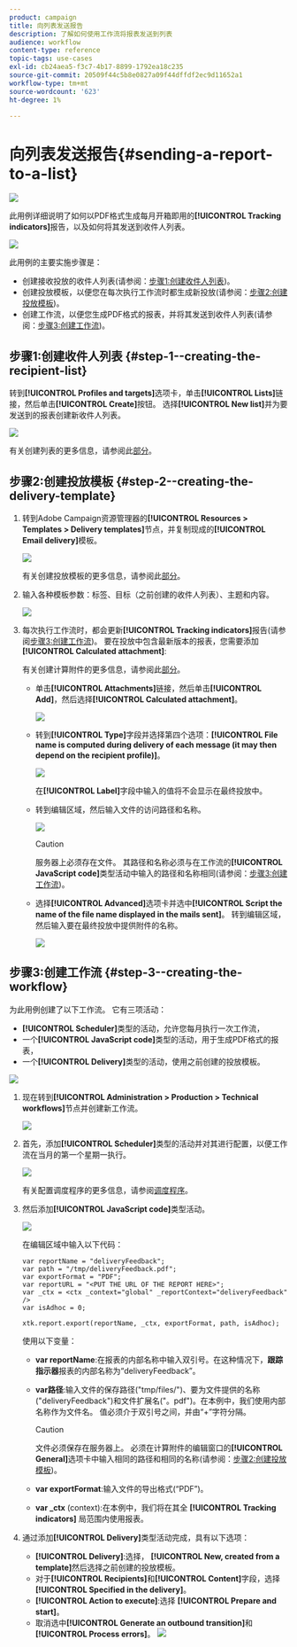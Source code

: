 ```yaml
---
product: campaign
title: 向列表发送报告
description: 了解如何使用工作流将报表发送到列表
audience: workflow
content-type: reference
topic-tags: use-cases
exl-id: cb24aea5-f3c7-4b17-8899-1792ea18c235
source-git-commit: 20509f44c5b8e0827a09f44dffdf2ec9d11652a1
workflow-type: tm+mt
source-wordcount: '623'
ht-degree: 1%

---
```


# 向列表发送报告{#sending-a-report-to-a-list}

![](../../assets/common.svg)

此用例详细说明了如何以PDF格式生成每月开箱即用的&#x200B;**[!UICONTROL Tracking indicators]**&#x200B;报告，以及如何将其发送到收件人列表。

![](assets/use_case_report_intro.png)

此用例的主要实施步骤是：

* 创建接收投放的收件人列表(请参阅：[步骤1:创建收件人列表](#step-1--creating-the-recipient-list))。
* 创建投放模板，以便您在每次执行工作流时都生成新投放(请参阅：[步骤2:创建投放模板](#step-2--creating-the-delivery-template))。
* 创建工作流，以便您生成PDF格式的报表，并将其发送到收件人列表(请参阅：[步骤3:创建工作流](#step-3--creating-the-workflow))。

## 步骤1:创建收件人列表 {#step-1--creating-the-recipient-list}

转到&#x200B;**[!UICONTROL Profiles and targets]**&#x200B;选项卡，单击&#x200B;**[!UICONTROL Lists]**&#x200B;链接，然后单击&#x200B;**[!UICONTROL Create]**&#x200B;按钮。 选择&#x200B;**[!UICONTROL New list]**&#x200B;并为要发送到的报表创建新收件人列表。

![](assets/use_case_report_1.png)

有关创建列表的更多信息，请参阅此[部分](../../platform/using/creating-and-managing-lists.md)。

## 步骤2:创建投放模板 {#step-2--creating-the-delivery-template}

1. 转到Adobe Campaign资源管理器的&#x200B;**[!UICONTROL Resources > Templates > Delivery templates]**&#x200B;节点，并复制现成的&#x200B;**[!UICONTROL Email delivery]**&#x200B;模板。

   ![](assets/use_case_report_2.png)

   有关创建投放模板的更多信息，请参阅此[部分](../../delivery/using/about-templates.md)。

1. 输入各种模板参数：标签、目标（之前创建的收件人列表）、主题和内容。

   ![](assets/use_case_report_3.png)

1. 每次执行工作流时，都会更新&#x200B;**[!UICONTROL Tracking indicators]**&#x200B;报告(请参阅[步骤3:创建工作流](#step-3--creating-the-workflow))。 要在投放中包含最新版本的报表，您需要添加&#x200B;**[!UICONTROL Calculated attachment]**:

   有关创建计算附件的更多信息，请参阅此[部分](../../delivery/using/attaching-files.md#creating-a-calculated-attachment)。

   * 单击&#x200B;**[!UICONTROL Attachments]**&#x200B;链接，然后单击&#x200B;**[!UICONTROL Add]**，然后选择&#x200B;**[!UICONTROL Calculated attachment]**。

      ![](assets/use_case_report_4.png)

   * 转到&#x200B;**[!UICONTROL Type]**&#x200B;字段并选择第四个选项：**[!UICONTROL File name is computed during delivery of each message (it may then depend on the recipient profile)]**。

      ![](assets/use_case_report_5.png)

      在&#x200B;**[!UICONTROL Label]**&#x200B;字段中输入的值将不会显示在最终投放中。

   * 转到编辑区域，然后输入文件的访问路径和名称。

      ![](assets/use_case_report_6.png)

      >[!CAUTION]
      >
      >服务器上必须存在文件。 其路径和名称必须与在工作流的&#x200B;**[!UICONTROL JavaScript code]**&#x200B;类型活动中输入的路径和名称相同(请参阅：[步骤3:创建工作流](#step-3--creating-the-workflow))。

   * 选择&#x200B;**[!UICONTROL Advanced]**&#x200B;选项卡并选中&#x200B;**[!UICONTROL Script the name of the file name displayed in the mails sent]**。 转到编辑区域，然后输入要在最终投放中提供附件的名称。

      ![](assets/use_case_report_6bis.png)

## 步骤3:创建工作流 {#step-3--creating-the-workflow}

为此用例创建了以下工作流。 它有三项活动：

* **[!UICONTROL Scheduler]**&#x200B;类型的活动，允许您每月执行一次工作流，
* 一个&#x200B;**[!UICONTROL JavaScript code]**&#x200B;类型的活动，用于生成PDF格式的报表，
* 一个&#x200B;**[!UICONTROL Delivery]**&#x200B;类型的活动，使用之前创建的投放模板。

![](assets/use_case_report_8.png)

1. 现在转到&#x200B;**[!UICONTROL Administration > Production > Technical workflows]**&#x200B;节点并创建新工作流。

   ![](assets/use_case_report_7.png)

1. 首先，添加&#x200B;**[!UICONTROL Scheduler]**&#x200B;类型的活动并对其进行配置，以便工作流在当月的第一个星期一执行。

   ![](assets/use_case_report_9.png)

   有关配置调度程序的更多信息，请参阅[调度程序](scheduler.md)。

1. 然后添加&#x200B;**[!UICONTROL JavaScript code]**&#x200B;类型活动。

   ![](assets/use_case_report_10.png)

   在编辑区域中输入以下代码：

   ```
   var reportName = "deliveryFeedback";
   var path = "/tmp/deliveryFeedback.pdf";
   var exportFormat = "PDF";
   var reportURL = "<PUT THE URL OF THE REPORT HERE>";
   var _ctx = <ctx _context="global" _reportContext="deliveryFeedback" />
   var isAdhoc = 0;
   
   xtk.report.export(reportName, _ctx, exportFormat, path, isAdhoc);
   ```

   使用以下变量：

   * **var reportName**:在报表的内部名称中输入双引号。在这种情况下，**跟踪指示器**&#x200B;报表的内部名称为“deliveryFeedback”。
   * **var路径**:输入文件的保存路径(&quot;tmp/files/&quot;)、要为文件提供的名称(&quot;deliveryFeedback&quot;)和文件扩展名(&quot;。pdf&quot;)。在本例中，我们使用内部名称作为文件名。 值必须介于双引号之间，并由“+”字符分隔。

      >[!CAUTION]
      >
      >文件必须保存在服务器上。 必须在计算附件的编辑窗口的&#x200B;**[!UICONTROL General]**&#x200B;选项卡中输入相同的路径和相同的名称(请参阅：[步骤2:创建投放模板](#step-2--creating-the-delivery-template))。

   * **var exportFormat**:输入文件的导出格式(“PDF”)。
   * **var _ctx** (context):在本例中，我们将在其全 **[!UICONTROL Tracking indicators]** 局范围内使用报表。

1. 通过添加&#x200B;**[!UICONTROL Delivery]**&#x200B;类型活动完成，具有以下选项：

   * **[!UICONTROL Delivery]**:选择， **[!UICONTROL New, created from a template]**&#x200B;然后选择之前创建的投放模板。
   * 对于&#x200B;**[!UICONTROL Recipients]**&#x200B;和&#x200B;**[!UICONTROL Content]**&#x200B;字段，选择&#x200B;**[!UICONTROL Specified in the delivery]**。
   * **[!UICONTROL Action to execute]**:选择 **[!UICONTROL Prepare and start]**。
   * 取消选中&#x200B;**[!UICONTROL Generate an outbound transition]**&#x200B;和&#x200B;**[!UICONTROL Process errors]**。
   ![](assets/use_case_report_11.png)
